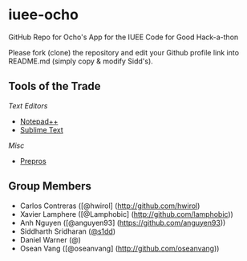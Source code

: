 iuee-ocho
=========

GitHub Repo for Ocho's App for the IUEE Code for Good Hack-a-thon

Please fork (clone) the repository and edit your Github profile link into README.md (simply copy & modify Sidd's).

Tools of the Trade
------------------
*Text Editors*
* [Notepad++](http://notepad-plus-plus.org/)
* [Sublime Text](http://sublimetext.com)

*Misc*
* [Prepros](http://alphapixels.com/prepros/)

Group Members
-------------
* Carlos Contreras ([@hwirol] (http://github.com/hwirol)
* Xavier Lamphere ([@Lamphobic] (http://github.com/lamphobic))
* Anh Nguyen ([@anguyen93] (https://github.com/anguyen93))
* Siddharth Sridharan ([@s1dd](http://github.com/s1dd))
* Daniel Warner (@)
* Osean Vang ([@oseanvang] (http://github.com/oseanvang))

